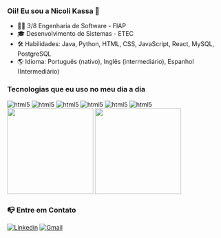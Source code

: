 ### Oii! Eu sou a Nicoli Kassa 👋
- 👩‍💻 3/8 Engenharia de Software - FIAP 
- 🎓 Desenvolvimento de Sistemas - ETEC
- 🛠️ Habilidades: Java, Python, HTML, CSS, JavaScript, React, MySQL, PostgreSQL
- 🌎 Idioma: Português (nativo), Inglês (intermediário), Espanhol (Intermediário)

### Tecnologias que eu uso no meu dia a dia
<div style="display: inline-block">
    <img aling="center" alt="html5" src="https://img.shields.io/badge/HTML5-E34F26?style=for-the-badge&logo=html5&logoColor=white">
    <img aling="center" alt="html5" src="https://img.shields.io/badge/CSS3-1572B6?style=for-the-badge&logo=css3&logoColor=white">
    <img aling="center" alt="html5" src="https://img.shields.io/badge/JavaScript-F7DF1E?style=for-the-badge&logo=javascript&logoColor=black">
    <img aling="center" alt="html5" src="https://img.shields.io/badge/C%23-239120?style=for-the-badge&logo=c-sharp&logoColor=white">
    <img aling="center" alt="html5" src="https://img.shields.io/badge/PHP-777BB4?style=for-the-badge&logo=php&logoColor=white">
    <img aling="center" alt="html5" src="https://img.shields.io/badge/Python-14354C?style=for-the-badge&logo=python&logoColor=white">
</div>

<br/>

<div>
    <img height="200cm" src="https://github-readme-stats.vercel.app/api?username=Nicoli-Kassa&show_icons=true&theme=radical">
    <img height="200cm" src=https://github-readme-stats.vercel.app/api/top-langs/?username=Nicoli-Kassa&layout=donut&theme=radical>
</div>

### 📭 Entre em Contato 

[![Linkedin](https://img.shields.io/badge/LinkedIn-0A66C2.svg?style=for-the-badge&logo=LinkedIn&logoColor=white)](https://www.linkedin.com/in/nicoli-kassa-44a72330b/) 
[![Gmail](https://img.shields.io/badge/Gmail-EA4335.svg?style=for-the-badge&logo=Gmail&logoColor=white)](kassanicoli@gmail.com)


